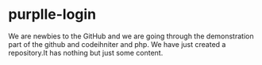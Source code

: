 # purplle-login

We are newbies to the GitHub and we are going through the demonstration part of the github and codeihniter and php.
We have just created a repository.It has nothing but just some content.
